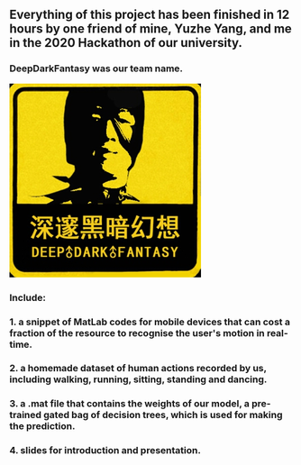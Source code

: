 
## Everything of this project has been finished in 12 hours by one friend of mine, Yuzhe Yang, and me in the 2020 Hackathon of our university.

### DeepDarkFantasy was our team name.
![alt text](https://github.com/SylvanLiu/CampusHack20_DeepDarkFantasy/blob/master/DeepDarkFantasy.jpg)

### Include:
### 1. a snippet of MatLab codes for mobile devices that can cost a fraction of the resource to recognise the user's motion in real-time.
### 2. a homemade dataset of human actions recorded by us, including walking, running, sitting, standing and dancing.
### 3. a .mat file that contains the weights of our model, a pre-trained gated bag of decision trees, which is used for making the prediction.
### 4. slides for introduction and presentation.
